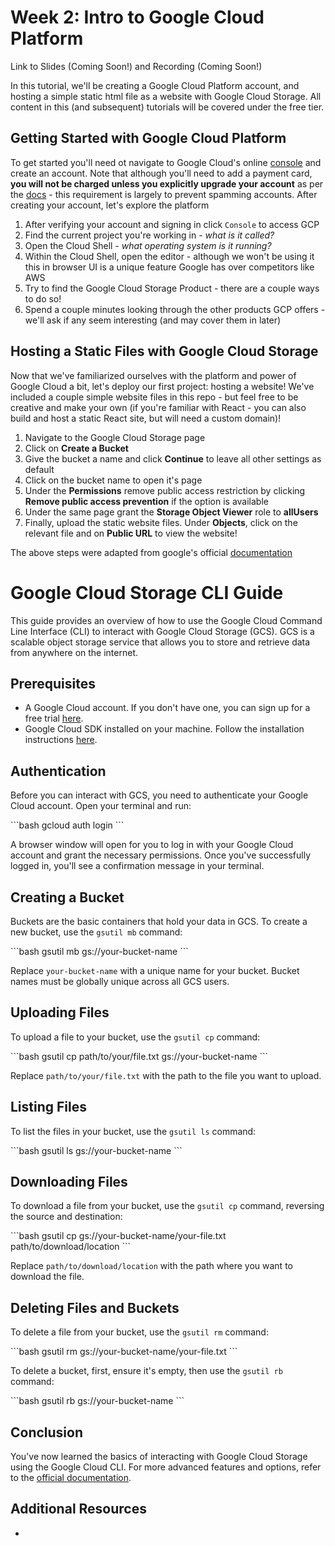 
# Week 2: Intro to Google Cloud Platform

Link to Slides (Coming Soon!) and Recording (Coming Soon!)

In this tutorial, we'll be creating a Google Cloud Platform account, and hosting a simple static html file as a website with Google Cloud Storage. All content in this (and subsequent) tutorials will be covered under the free tier.

## Getting Started with Google Cloud Platform

To get started you'll need ot navigate to Google Cloud's online [console](https://cloud.google.com/) and create an account. Note that although you'll need to add a payment card, **you will not be charged unless you explicitly upgrade your account** as per the [docs](https://cloud.google.com/free/docs/free-cloud-features#:~:text=To%20complete%20your%20Free%20Trial,enable%20us%20to%20charge%20you.) - this requirement is largely to prevent spamming accounts. After creating your account, let's explore the platform

1. After verifying your account and signing in click `Console` to access GCP
2. Find the current project you're working in - *what is it called?*
3. Open the Cloud Shell - *what operating system is it running?*
4. Within the Cloud Shell, open the editor - although we won't be using it this in browser UI is a unique feature Google has over competitors like AWS
5. Try to find the Google Cloud Storage Product - there are a couple ways to do so!
6. Spend a couple minutes looking through the other products GCP offers - we'll ask if any seem interesting (and may cover them in later)

## Hosting a Static Files with Google Cloud Storage

Now that we've familiarized ourselves with the platform and power of Google Cloud a bit, let's deploy our first project: hosting a website! We've included a couple simple website files in this repo - but feel free to be creative and make your own (if you're familiar with React - you can also build and host a static React site, but will need a custom domain)! 

1. Navigate to the Google Cloud Storage page
2. Click on **Create a Bucket**
3. Give the bucket a name and click **Continue** to leave all other settings as default
4. Click on the bucket name to open it's page 
5. Under the **Permissions** remove public access restriction by clicking **Remove public access prevention** if the option is available
6. Under the same page grant the **Storage Object Viewer** role to **allUsers**
7. Finally, upload the static website files. Under **Objects**, click on the relevant file and on **Public URL** to view the website!

The above steps were adapted from google's official [documentation](https://cloud.google.com/storage/docs/hosting-static-website)

# Google Cloud Storage CLI Guide

This guide provides an overview of how to use the Google Cloud Command Line Interface (CLI) to interact with Google Cloud Storage (GCS). GCS is a scalable object storage service that allows you to store and retrieve data from anywhere on the internet.

## Prerequisites

- A Google Cloud account. If you don't have one, you can sign up for a free trial [here](https://cloud.google.com/free).
- Google Cloud SDK installed on your machine. Follow the installation instructions [here](https://cloud.google.com/sdk/docs/install).

## Authentication

Before you can interact with GCS, you need to authenticate your Google Cloud account. Open your terminal and run:

\`\`\`bash
gcloud auth login
\`\`\`

A browser window will open for you to log in with your Google Cloud account and grant the necessary permissions. Once you've successfully logged in, you'll see a confirmation message in your terminal.

## Creating a Bucket

Buckets are the basic containers that hold your data in GCS. To create a new bucket, use the `gsutil mb` command:

\`\`\`bash
gsutil mb gs://your-bucket-name
\`\`\`

Replace `your-bucket-name` with a unique name for your bucket. Bucket names must be globally unique across all GCS users.

## Uploading Files

To upload a file to your bucket, use the `gsutil cp` command:

\`\`\`bash
gsutil cp path/to/your/file.txt gs://your-bucket-name
\`\`\`

Replace `path/to/your/file.txt` with the path to the file you want to upload.

## Listing Files

To list the files in your bucket, use the `gsutil ls` command:

\`\`\`bash
gsutil ls gs://your-bucket-name
\`\`\`

## Downloading Files

To download a file from your bucket, use the `gsutil cp` command, reversing the source and destination:

\`\`\`bash
gsutil cp gs://your-bucket-name/your-file.txt path/to/download/location
\`\`\`

Replace `path/to/download/location` with the path where you want to download the file.

## Deleting Files and Buckets

To delete a file from your bucket, use the `gsutil rm` command:

\`\`\`bash
gsutil rm gs://your-bucket-name/your-file.txt
\`\`\`

To delete a bucket, first, ensure it's empty, then use the `gsutil rb` command:

\`\`\`bash
gsutil rb gs://your-bucket-name
\`\`\`

## Conclusion

You've now learned the basics of interacting with Google Cloud Storage using the Google Cloud CLI. For more advanced features and options, refer to the [official documentation](https://cloud.google.com/storage/docs).

## Additional Resources
* 
